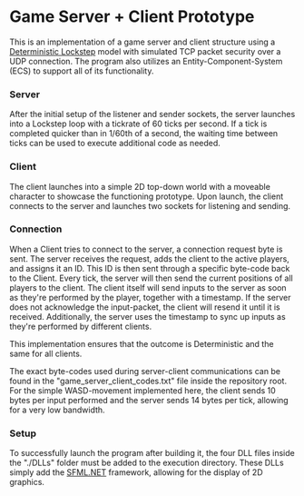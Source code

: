 # Game Server + Client Prototype
This is an implementation of a game server and client structure using a [Deterministic Lockstep](https://www.gafferongames.com/post/deterministic_lockstep/) model with simulated TCP packet security over a UDP connection.
The program also utilizes an Entity-Component-System (ECS) to support all of its functionality.

### Server ###
After the initial setup of the listener and sender sockets, the server launches into a Lockstep loop with a tickrate of 60 ticks per second.
If a tick is completed quicker than in 1/60th of a second, the waiting time between ticks can be used to execute additional code as needed.

### Client ###
The client launches into a simple 2D top-down world with a moveable character to showcase the functioning prototype. Upon launch, the client connects to the server and launches two sockets for listening and sending.

### Connection ###
When a Client tries to connect to the server, a connection request byte is sent. The server receives the request, adds the client to the active players, and assigns it an ID. This ID is then sent through a specific byte-code back to the Client. Every tick, the server will then send the current positions of all players to the client. The client itself will send inputs to the server as soon as they're performed by the player, together with a timestamp. If the server does not acknowledge the input-packet, the client will resend it until it is received. Additionally, the server uses the timestamp to sync up inputs as they're performed by different clients.

This implementation ensures that the outcome is Deterministic and the same for all clients.

The exact byte-codes used during server-client communications can be found in the "game_server_client_codes.txt" file inside the repository root. For the simple WASD-movement implemented here, the client sends 10 bytes per input performed and the server sends 14 bytes per tick, allowing for a very low bandwidth.

### Setup ###
To successfully launch the program after building it, the four DLL files inside the "./DLLs" folder must be added to the execution directory. These DLLs simply add the [SFML.NET](https://www.sfml-dev.org/download/sfml.net/) framework, allowing for the display of 2D graphics.
